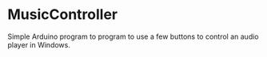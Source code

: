 # MusicController
Simple Arduino program to program to use a few buttons to control an audio player in Windows.
